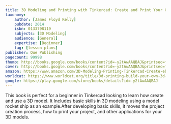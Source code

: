 ```yaml
---
title: 3D Modeling and Printing with Tinkercad: Create and Print Your Own 3D Models
taxonomy:
	author: [James Floyd Kelly]
	pubdate: 2014
	isbn: 0133798119
	subjects: [3D Modeling]
	audience: [General]
	expertise: [Beginner]
	tag: [lesson plans]
publisher: Que Publishing
pagecount: 99998
thumb: http://books.google.com/books/content?id=-y2tAwAAQBAJ&printsec=frontcover&img=1&zoom=2&edge=curl&imgtk=AFLRE73jT4Z5w8at7mG_OV5xovZlc0ouJfHG7TklhXV7lSUfwBZSihoWwkcB12hyBdHTh5bEQA-eB9UBXbyRLYH-kgC0eJFEtCd7Y--UGn0YlEp_-x2LhbPelJKGL0z_JR6phgiECtE_&source=gbs_api
cover: http://books.google.com/books/content?id=-y2tAwAAQBAJ&printsec=frontcover&img=1&zoom=6&edge=curl&imgtk=AFLRE726EP7lUNAPcNqsexWx_Ymnpd056V5dAICrPYRU5UoUrEkW17ukl7bhFYL0yoM4uRz_ojXaFXs2FfCkkenjbHfn5ca5qy1yZ89qr4DV_8K8LHmss4LALQTovF4zNs-dfEoAjnq2&source=gbs_api
amazon: https://www.amazon.com/3D-Modeling-Printing-Tinkercad-Create-ebook/dp/B00KMWVOZQ/ref=sr_1_1?keywords=3D+Modeling+and+Printing+with+Tinkercad%3A+Create+and+Print+Your+Own+3D+Models&qid=1575491004&sr=8-1
worldcat: https://www.worldcat.org/title/3d-printing-build-your-own-3d-printer-and-print-your-own-3d-objects/oclc/865004049&referer=brief_results
google: https://play.google.com/store/books/details?id=-y2tAwAAQBAJ
---
```

This book is perfect for a beginner in Tinkercad looking to learn how create and use a 3D model.  It Includes basic skills in 3D modeling using a model rocket ship as an example.After developing basic skills, it moves the project creation process, how to print your project, and other applications for your 3D models.